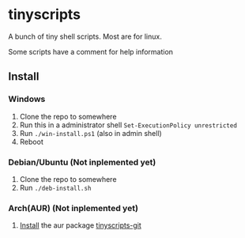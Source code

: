 # tinyscripts
A bunch of tiny shell scripts. Most are for linux.

Some scripts have a comment for help information

## Install
### Windows
1. Clone the repo to somewhere
2. Run this in a administrator shell ```Set-ExecutionPolicy unrestricted```
3. Run ```./win-install.ps1``` (also in admin shell)
4. Reboot

### Debian/Ubuntu (Not inplemented yet)
1. Clone the repo to somewhere
2. Run ```./deb-install.sh```

### Arch(AUR) (Not inplemented yet)
1. [Install](https://wiki.archlinux.org/title/Arch_User_Repository#Installing_and_upgrading_packages) the aur package [tinyscripts-git](https://aur.archlinux.org/tinyscripts-git)
